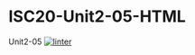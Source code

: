 # ISC20-Unit2-05-HTML
Unit2-05
[![linter](https://github.com/Arvin-Leung/ISC20-Unit2-05-HTML/workflows/linter/badge.svg)](https://github.com/marketplace/actions/super-linter)
